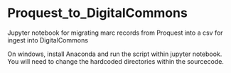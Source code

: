 # Proquest_to_DigitalCommons

Jupyter notebook for migrating marc records from Proquest into a csv for ingest into DigitalCommons

On windows, install Anaconda and run the script within jupyter notebook.  You will need to change the hardcoded directories within the sourcecode.
